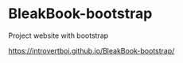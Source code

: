 # BleakBook-bootstrap
 Project website with bootstrap
 
 https://introvertboi.github.io/BleakBook-bootstrap/
